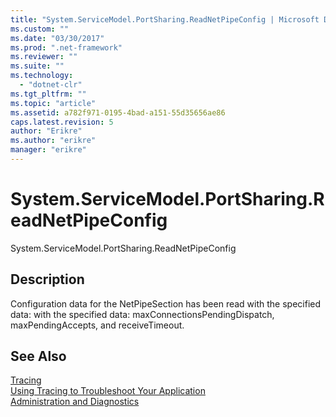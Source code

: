 ```yaml
---
title: "System.ServiceModel.PortSharing.ReadNetPipeConfig | Microsoft Docs"
ms.custom: ""
ms.date: "03/30/2017"
ms.prod: ".net-framework"
ms.reviewer: ""
ms.suite: ""
ms.technology: 
  - "dotnet-clr"
ms.tgt_pltfrm: ""
ms.topic: "article"
ms.assetid: a782f971-0195-4bad-a151-55d35656ae86
caps.latest.revision: 5
author: "Erikre"
ms.author: "erikre"
manager: "erikre"
---
```

# System.ServiceModel.PortSharing.ReadNetPipeConfig
System.ServiceModel.PortSharing.ReadNetPipeConfig  
  
## Description  
 Configuration data for the NetPipeSection has been read with the specified data:  with the specified data: maxConnectionsPendingDispatch, maxPendingAccepts, and receiveTimeout.  
  
## See Also  
 [Tracing](../../../../../docs/framework/wcf/diagnostics/tracing/index.md)   
 [Using Tracing to Troubleshoot Your Application](../../../../../docs/framework/wcf/diagnostics/tracing/using-tracing-to-troubleshoot-your-application.md)   
 [Administration and Diagnostics](../../../../../docs/framework/wcf/diagnostics/index.md)
